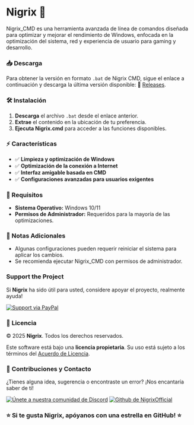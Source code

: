 # Nigrix 🚀

Nigrix_CMD es una herramienta avanzada de línea de comandos diseñada para optimizar y mejorar el rendimiento de Windows, enfocada en la optimización del sistema, red y experiencia de usuario para gaming y desarrollo.

### 📥 Descarga

Para obtener la versión en formato `.bat` de Nigrix CMD, sigue el enlace a continuación y descarga la última versión disponible: 
📌 [Releases](https://github.com/NigrixOfficial/.github/releases/tag/Nigrix_CMD).   

### 🛠️ Instalación

1. **Descarga** el archivo `.bat` desde el enlace anterior.
2. **Extrae** el contenido en la ubicación de tu preferencia.
3. **Ejecuta Nigrix.cmd** para acceder a las funciones disponibles.

### ⚡ Características

- ✅ **Limpieza y optimización de Windows**
- ✅ **Optimización de la conexión a Internet**
- ✅ **Interfaz amigable basada en CMD**
- ✅ **Configuraciones avanzadas para usuarios exigentes**

### 📌 Requisitos

- **Sistema Operativo:** Windows 10/11
- **Permisos de Administrador:** Requeridos para la mayoría de las optimizaciones.

### 📝 Notas Adicionales

- Algunas configuraciones pueden requerir reiniciar el sistema para aplicar los cambios.
- Se recomienda ejecutar Nigrix_CMD con permisos de administrador.

### Support the Project

Si **Nigrix** ha sido útil para usted, considere apoyar el proyecto, realmente ayuda!

[![Support via PayPal](https://img.shields.io/badge/Support-via%20PayPal-FFD700?style=for-the-badge&logo=paypal&logoColor=white)](https://paypal.me/)


### 🛑 **Licencia**

© 2025 **Nigrix**. Todos los derechos reservados.

Este software está bajo una **licencia propietaria**. Su uso está sujeto a los términos del [Acuerdo de Licencia](https://github.com/NigrixOfficial/.github/blob/main/LICENSE).



### 👥 **Contribuciones y Contacto**

¿Tienes alguna idea, sugerencia o encontraste un error? ¡Nos encantaría saber de ti!

[![Únete a nuestra comunidad de Discord](https://img.shields.io/badge/Join-Discord%20Community-5865F2?style=for-the-badge&logo=discord&logoColor=white)](https://discord.gg/MvZV9VkuNY)
[![Github de NigrixOfficial](https://img.shields.io/badge/Join-the%20Discussion-2D9F2D?style=for-the-badge&logo=github&logoColor=white)](https://github.com/NigrixOfficial)



### ⭐ **Si te gusta Nigrix, apóyanos con una estrella en GitHub!** ⭐
